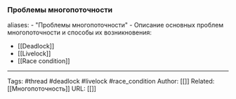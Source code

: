 ### Проблемы многопоточности

aliases: 
	- "Проблемы многопоточности"
	- 
Описание основных проблем многопоточности и способы их возникновения:
- [[Deadlock]]
- [[Livelock]]
- [[Race condition]]

---
Tags: #thread #deadlock #livelock #race_сondition
Author: [[]]
Related: [[Многопоточность]]
URL: [[]]
